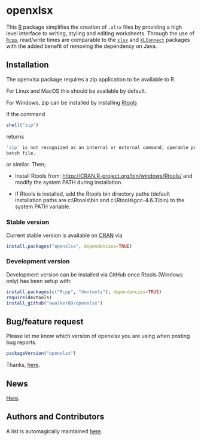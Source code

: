 openxlsx
========
This [R](https://www.R-project.org/) package simplifies the
creation of `.xlsx` files by providing 
a high level interface to writing, styling and editing
worksheets. Through the use of
[`Rcpp`](https://CRAN.R-project.org/package=Rcpp), 
read/write times are comparable to the
[`xlsx`](https://CRAN.R-project.org/package=xlsx)
and
[`XLConnect`](https://CRAN.R-project.org/package=XLConnect)
packages with the added benefit of removing the dependency on
Java. 

## Installation

The openxlsx package requires a zip application to be available to R. 

For Linux and MacOS this should be available by default.

For Windows, zip can be installed by installing [Rtools](https://CRAN.R-project.org/bin/windows/Rtools/)
 

 If the command
 ```R
 shell("zip")
 ```
 returns 
 ```R
'zip' is not recognized as an internal or external command, operable program or
 batch file.
 ```
 
 or similar.  Then;
  
 * Install Rtools from: https://CRAN.R-project.org/bin/windows/Rtools/ and modify
 the system PATH during installation.
 
 * If Rtools is installed, add the Rtools bin directory paths (default installation paths are 
 c:\Rtools\bin and c:\Rtools\gcc-4.6.3\bin) to the system PATH variable.  
 
### Stable version
Current stable version is available on
[CRAN](https://CRAN.R-project.org/) via
```R
install.packages("openxlsx", dependencies=TRUE)
```

### Development version
Development version can be installed via GitHub once Rtools (Windows only) has been setup with:

```R
install.packages(c("Rcpp", "devtools"), dependencies=TRUE)
require(devtools)
install_github("awalker89/openxlsx")
```

## Bug/feature request
Please let me know which version of openxlsx you are using when posting bug reports.
```R
packageVersion("openxlsx")
```
Thanks, [here](https://github.com/awalker89/openxlsx/issues). 

## News
[Here](https://raw.githubusercontent.com/awalker89/openxlsx/master/NEWS). 

## Authors and Contributors
A list is automagically maintained
[here](https://github.com/awalker89/openxlsx/graphs/contributors). 